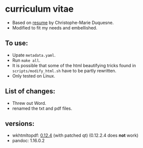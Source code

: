 # curriculum vitae

* Based on [resume](https://github.com/chmduquesne/resume) by Christophe-Marie Duquesne.
* Modified to fit my needs and embellished.

## To use:

* Upate `metadata.yaml`.
* Run `make all`.
* It is possible that some of the html beautifying tricks found in `scripts/modify_html.sh` have to be partly rewritten.
* Only tested on Linux.

## List of changes:
* Threw out Word.
* renamed the txt and pdf files.

## versions:
* wkhtmltopdf: [0.12.4](https://github.com/wkhtmltopdf/wkhtmltopdf/releases/download/0.12.4/wkhtmltox-0.12.4_linux-generic-amd64.tar.xz) (with patched qt) (0.12.2.4 does **not** work)
* pandoc: 1.16.0.2


